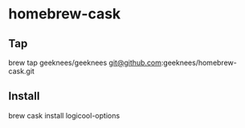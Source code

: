 # homebrew-cask

## Tap

brew tap geeknees/geeknees git@github.com:geeknees/homebrew-cask.git

## Install

brew cask install logicool-options
